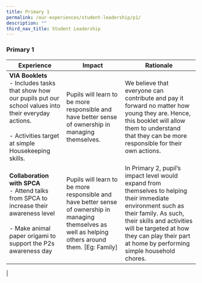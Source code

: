 ```yaml
---
title: Primary 1
permalink: /our-experiences/student-leadership/p1/
description: ""
third_nav_title: Student Leadership
---
```

### **Primary 1**

| Experience | Impact | Rationale |
|---|---|---|
| **VIA Booklets**<br>- Includes tasks that show how our pupils put our school values into their everyday actions. <br><br>- Activities target at simple Housekeeping skills. | Pupils will learn to be more responsible and have better sense of ownership in  managing themselves. | We believe that everyone can contribute and pay it forward no matter how young they are. Hence, this booklet will allow them to understand that they can be more responsible for their own actions. |
| **Collaboration with SPCA**<br>- Attend talks from SPCA to increase their awareness level<br><br>- Make animal paper origami to support the P2s awareness day | Pupils will learn to be more responsible and have better sense of ownership in  managing themselves as well as helping others around them. [Eg: Family]<br>  | In Primary 2, pupil’s impact level would expand from themselves to helping their immediate environment such as their family. As such, their skills and activities will be targeted at how they can play their part at home by performing simple household chores. |
|